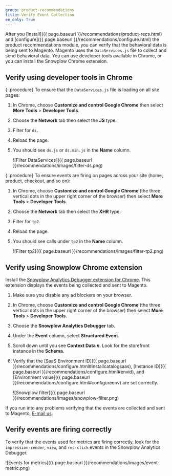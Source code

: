 ```yaml
---
group: product-recommendations
title: Verify Event Collection
ee_only: True
---
```


After you [install]({{ page.baseurl }}/recommendations/product-recs.html) and [configure]({{ page.baseurl }}/recommendations/configure.html) the product recommendations module, you can verify that the behavioral data is being sent to Magento. Magento uses the `DataServices.js` file to collect and send behavioral data. You can use developer tools available in Chrome, or you can install the Snowplow Chrome extension.

## Verify using developer tools in Chrome

{:.procedure}
To ensure that the `DataServices.js` file is loading on all site pages:

1. In Chrome, choose **Customize and control Google Chrome** then select **More Tools** > **Developer Tools**.
1. Choose the **Network** tab then select the **JS** type.
1. Filter for `ds.`
1. Reload the page.
1. You should see `ds.js` or `ds.min.js` in the **Name** column.

    ![Filter DataServices]({{ page.baseurl }}/recommendations/images/filter-ds.png)

{:.procedure}
To ensure events are firing on pages across your site (home, product, checkout, and so on):

1. In Chrome, choose **Customize and control Google Chrome** (the three vertical dots in the upper right corner of the browser) then select **More Tools** > **Developer Tools**.
1. Choose the **Network** tab then select the **XHR** type.
1. Filter for `tp2`.
1. Reload the page.
1. You should see calls under `tp2` in the **Name** column.

    ![Filter tp2]({{ page.baseurl }}/recommendations/images/filter-tp2.png)

## Verify using Snowplow Chrome extension

Install the [Snowplow Analytics Debugger extension for Chrome](https://chrome.google.com/webstore/detail/snowplow-analytics-debugg/jbnlcgeengmijcghameodeaenefieedm). This extension displays the events being collected and sent to Magento.

1. Make sure you disable any ad blockers on your browser.

1. In Chrome, choose **Customize and control Google Chrome** (the three vertical dots in the upper right corner of the browser) then select **More Tools** > **Developer Tools**.

1. Choose the **Snowplow Analytics Debugger** tab.

1. Under the **Event** column, select **Structured Event**.

1. Scroll down until you see **Context Data _n_**. Look for the storefront instance in the **Schema**.

1. Verify that the [SaaS Environment ID]({{ page.baseurl }}/recommendations/configure.html#installcatalogsaas), [Instance ID]({{ page.baseurl }}/recommendations/configure.html#envid), and [Environment value]({{ page.baseurl }}/recommendations/configure.html#configureenv) are set correctly.

    ![Snowplow filter]({{ page.baseurl }}/recommendations/images/snowplow-filter.png)

If you run into any problems verifying that the events are collected and sent to Magento, <a href="mailto:magento-product-recs-feedback@adobe.com">E-mail us</a>.

## Verify events are firing correctly

To verify that the events used for metrics are firing correctly, look for the `impression-render`, `view`, and `rec-click` events in the Snowplow Analytics Debugger.

![Events for metrics]({{ page.baseurl }}/recommendations/images/event-metric.png)
